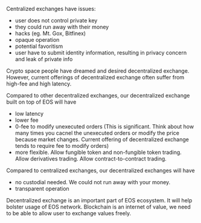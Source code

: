 Centralized exchanges have issues:
- user does not control private key
- they could run away with their money
- hacks (eg. Mt. Gox, Bitfinex)
- opaque operation
- potential favoritism
- user have to submit identity information, resulting in privacy concern and leak of private info

Crypto space people have dreamed and desired decentralized exchange.  However, current offerings of decentralized exchange often suffer from high-fee and high latency.  

Compared to other decentralized exchanges, our decentralized exchange built on top of EOS will have
- low latency
- lower fee
- 0-fee to modify unexecuted orders (This is significant.  Think about how many times you cacnel the unexecuted orders or modify the price because market changes.  Current offering of decentralized exchange tends to require fee to modify orders)
- more flexible. Allow fungible token and non-fungible token trading.  Allow derivatives trading.  Allow contract-to-contract trading.

Compared to centralized exchanges, our decentralized exchanges will have
- no custodial needed.  We could not run away with your money.
- transparent operation

Decentralized exchange is an important part of EOS ecosystem.  It will help bolster usage of EOS network.  Blockchain is an internet of value, we need to be able to allow user to exchange values freely.  
